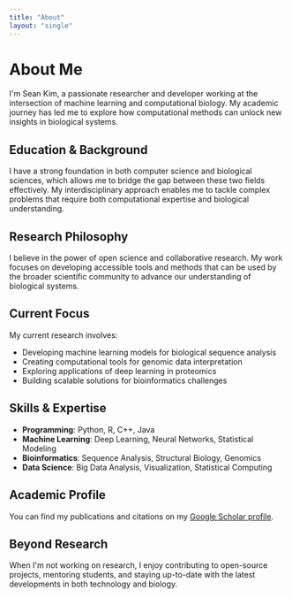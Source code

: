 ```yaml
---
title: "About"
layout: "single"
---
```


# About Me

I'm Sean Kim, a passionate researcher and developer working at the intersection of machine learning and computational biology. My academic journey has led me to explore how computational methods can unlock new insights in biological systems.

## Education & Background

I have a strong foundation in both computer science and biological sciences, which allows me to bridge the gap between these two fields effectively. My interdisciplinary approach enables me to tackle complex problems that require both computational expertise and biological understanding.

## Research Philosophy

I believe in the power of open science and collaborative research. My work focuses on developing accessible tools and methods that can be used by the broader scientific community to advance our understanding of biological systems.

## Current Focus

My current research involves:
- Developing machine learning models for biological sequence analysis
- Creating computational tools for genomic data interpretation
- Exploring applications of deep learning in proteomics
- Building scalable solutions for bioinformatics challenges

## Skills & Expertise

- **Programming**: Python, R, C++, Java
- **Machine Learning**: Deep Learning, Neural Networks, Statistical Modeling
- **Bioinformatics**: Sequence Analysis, Structural Biology, Genomics
- **Data Science**: Big Data Analysis, Visualization, Statistical Computing

## Academic Profile

You can find my publications and citations on my [Google Scholar profile](https://scholar.google.com/citations?hl=en&user=QsD73G4AAAAJ).

## Beyond Research

When I'm not working on research, I enjoy contributing to open-source projects, mentoring students, and staying up-to-date with the latest developments in both technology and biology.